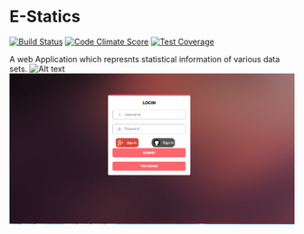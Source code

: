 # E-Statics
[![Build Status](https://travis-ci.org/nagnath006/E-Statics.png)](https://travis-ci.org/nagnath006/E-Statics)
  [![Code Climate Score][cc-badge]][cc-repo]
  [![Test Coverage][cc-coverage-badge]][cc-coverage]


[cc-badge]: https://codeclimate.com/github/codeclimate/python-test-reporter/badges/gpa.svg
[cc-coverage-badge]: https://codeclimate.com/github/codeclimate/python-test-reporter/badges/coverage.svg
[cc-repo]: https://codeclimate.com/github/codeclimate/python-test-reporter
[cc-coverage]: https://codeclimate.com/github/codeclimate/python-test-reporter/coverage
[pypy-badge]: https://badge.fury.io/py/codeclimate-test-reporter.svg
[pypy]: https://pypi.python.org/pypi/codeclimate-test-reporter


A web Application which represnts statistical information of various data sets.
![Alt text](data.PNG?raw=true "E-Statics")
![Alt text](Capture.PNG?raw=true "E-Statics")
